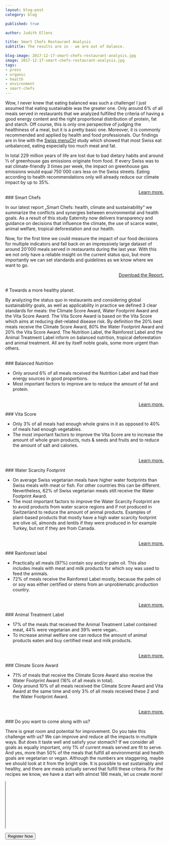 ```yaml
---
layout: blog-post
category: blog

published: true

author: Judith Ellens

title: Smart Chefs Restaurant Analysis
subtitle: The results are in - we are out of balance.

blog-image: 2017-12-17-smart-chefs-restaurant-analysis.jpg
image: 2017-12-17-smart-chefs-restaurant-analysis.jpg
tags:
- press
- organic
- health
- environment
- smart-chefs
---
```


Wow, I never knew that eating balanced was such a challenge! I just assumed that eating sustainable was the greater one. Only around 6% of all meals served in restaurants that we analyzed fulfilled the criteria of having a good energy content and the right proportional distribution of protein, fat and starch. Off course, this is only one perspective of judging the healthiness of a meal, but it is a pretty basic one. Moreover, it is commonly recommended and applied by health and food professionals. Our findings are in line with the <a href="https://www.blv.admin.ch/blv/de/home/dokumentation/nsb-news-list.msg-id-66016.html">Swiss menuCH</a> study which showed that most Swiss eat unbalanced, eating especially too much meat and fat.

In total 229 million years of life are lost due to bad dietary habits and around ⅓ of greenhouse gas emissions originate from food. If every Swiss was to eat climate-friendly 3 times per week, the impact on greenhouse gas emissions would equal 750´000 cars less on the Swiss streets. Eating according to health recommendations only will already reduce our climate impact by up to 35%.

<a style="float:right" href="/foodprint/">Learn more.</a>

<br />
### Smart Chefs

In our latest report „Smart Chefs: health, climate and sustainability“ we summarize the conflicts and synergies between environmental and health goals. As a result of this study Eaternity now delivers transparency and guidance on decisions that influence the climate, the use of scarce water, animal welfare, tropical deforestation and our health.

Now, for the first time we could measure the impact of our food decisions for multiple indicators and fall back on an impressively large dataset of around 20'000 meals served in restaurants during the last year. With this we not only have a reliable insight on the current status quo, but more importantly we can set standards and guidelines as we know where we want to go.

<a style="float:right" href="/blog/smart-chefs-research-results">Download the Report.</a><br />

<br />
# Towards a more healthy planet.

By analyzing the status quo in restaurants and considering global sustainability goals, as well as applicability in practice we defined 3 clear standards for meals: the Climate Score Award, Water Footprint Award and the Vita Score Award. The Vita Score Award is based on the Vita Score which aims at reducing diet-related disease risk. By definition the 20% best meals receive the Climate Score Award, 80% the Water Footprint Award and 20% the Vita Score Award. The Nutrition Label, the Rainforest Label and the Animal Treatment Label inform on balanced nutrition, tropical deforestation and animal treatment. All are by itself noble goals, some more urgent than others.

<br />
### Balanced Nutrition

* Only around 6% of all meals received the Nutrition Label and had their energy sources in good proportions.
* Most important factors to improve are to reduce the amount of fat and protein.

<br /><a style="float:right" href="/foodprint/vita-score/#nutrition">Learn more.</a>

<br />
### Vita Score

* Only 3% of all meals had enough whole grains in it as opposed to 40% of meals had enough vegetables.
* The most important factors to improve the Vita Score are to increase the amount of whole grain products, nuts & seeds and fruits and to reduce the amount of salt and calories.

<br /><a style="float:right" href="/foodprint/vita-score">Learn more.</a>

<br />
### Water Scarcity Footprint

* On average Swiss vegetarian meals have higher water footprints than Swiss meals with meat or fish. For other countries this can be different. Nevertheless, 62% of Swiss vegetarian meals still receive the Water Footprint Award.
* The most important factors to improve the Water Scarcity Footprint are to avoid products from water scarce regions and if not produced in Switzerland to reduce the amount of animal products. Examples of plant-based products that mostly have a high water scarcity footprint are olive oil, almonds and lentils if they were produced in for example Turkey, but not if they are from Canada.

<br /><a style="float:right" href="/foodprint/environmental-footprints/#water">Learn more.</a>

<br />
### Rainforest label

* Practically all meals (97%) contain soy and/or palm oil. This also includes meals with meat and milk products for which soy was used to feed the animals.
* 72% of meals receive the Rainforest Label mostly, because the palm oil or soy was either certified or stems from an unproblematic production country.

<br /><a style="float:right" href="/foodprint/environmental-footprints/#forest">Learn more.</a>

<br />
### Animal Treatment Label

* 17% of the meals that received the Animal Treatment Label contained meat, 44% were vegetarian and 39% were vegan..
* To increase animal welfare one can reduce the amount of animal products eaten and buy certified meat and milk products.

<br /><a style="float:right" href="/foodprint/environmental-footprints/#animal">Learn more.</a>

<br />
### Climate Score Award

* 71% of meals that receive the Climate Score Award also receive the Water Footprint Award (16% of all meals in total).
* Only around 10% of all meals received the Climate Score Award and Vita Award at the same time and only 3% of all meals received these 2 and the Water Footprint Award.

<br /><a style="float:right" href="/foodprint/climate-score">Learn more.</a>

<br />
### Do you want to come along with us?

There is great room and potential for improvement. Do you take this challenge with us? We can improve and reduce all the impacts in multiple ways. But does it taste well and satisfy your stomach? If we consider all goals as equally important, only 1% of current meals served are fit to serve. And yes, more than 50% of the meals that fulfill all environmental and health goals are vegetarian or vegan. Although the numbers are staggering, maybe we should look at it from the bright side. It is possible to eat sustainably and healthy, and there are meals actually served that fulfill these criteria. For the recipes we know, we have a start with almost 186 meals, let us create more!

<div class="row push-bottom">
  <div class="col-xs-12 text-center">
		<hr width="1" size="500" style="width:1px;background-color:#333;height:150px">
    <a href="/app/get-the-app/"><button>Register Now</button></a>
  </div>
</div>
